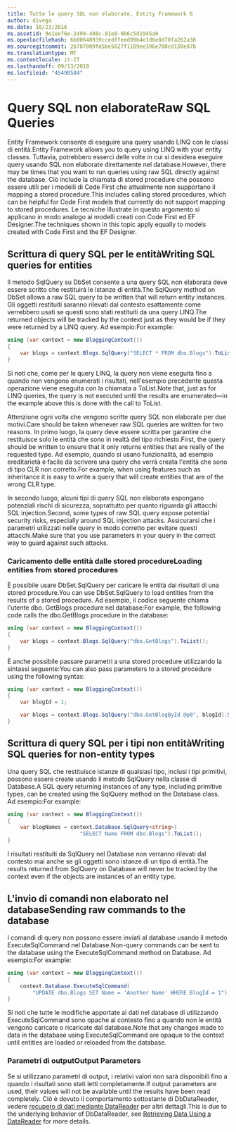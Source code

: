 ```yaml
---
title: Tutte le query SQL non elaborate, Entity Framework 6
author: divega
ms.date: 10/23/2016
ms.assetid: 9e1ee76e-2499-408c-81e8-9b6c5d1945a0
ms.openlocfilehash: 6b00648939ccedffeed09b4e1d6e8d70fa262a36
ms.sourcegitcommit: 2b787009fd5be5627f1189ee396e708cd130e07b
ms.translationtype: MT
ms.contentlocale: it-IT
ms.lasthandoff: 09/13/2018
ms.locfileid: "45490584"
---
```

# <a name="raw-sql-queries"></a><span data-ttu-id="65542-102">Query SQL non elaborate</span><span class="sxs-lookup"><span data-stu-id="65542-102">Raw SQL Queries</span></span>
<span data-ttu-id="65542-103">Entity Framework consente di eseguire una query usando LINQ con le classi di entità.</span><span class="sxs-lookup"><span data-stu-id="65542-103">Entity Framework allows you to query using LINQ with your entity classes.</span></span> <span data-ttu-id="65542-104">Tuttavia, potrebbero esserci delle volte in cui si desidera eseguire query usando SQL non elaborate direttamente nel database.</span><span class="sxs-lookup"><span data-stu-id="65542-104">However, there may be times that you want to run queries using raw SQL directly against the database.</span></span> <span data-ttu-id="65542-105">Ciò include la chiamata di stored procedure che possono essere utili per i modelli di Code First che attualmente non supportano il mapping a stored procedure.</span><span class="sxs-lookup"><span data-stu-id="65542-105">This includes calling stored procedures, which can be helpful for Code First models that currently do not support mapping to stored procedures.</span></span> <span data-ttu-id="65542-106">Le tecniche illustrate in questo argomento si applicano in modo analogo ai modelli creati con Code First ed EF Designer.</span><span class="sxs-lookup"><span data-stu-id="65542-106">The techniques shown in this topic apply equally to models created with Code First and the EF Designer.</span></span>  

## <a name="writing-sql-queries-for-entities"></a><span data-ttu-id="65542-107">Scrittura di query SQL per le entità</span><span class="sxs-lookup"><span data-stu-id="65542-107">Writing SQL queries for entities</span></span>  

<span data-ttu-id="65542-108">Il metodo SqlQuery su DbSet consente a una query SQL non elaborata deve essere scritto che restituirà le istanze di entità.</span><span class="sxs-lookup"><span data-stu-id="65542-108">The SqlQuery method on DbSet allows a raw SQL query to be written that will return entity instances.</span></span> <span data-ttu-id="65542-109">Gli oggetti restituiti saranno rilevati dal contesto esattamente come verrebbero usati se questi sono stati restituiti da una query LINQ.</span><span class="sxs-lookup"><span data-stu-id="65542-109">The returned objects will be tracked by the context just as they would be if they were returned by a LINQ query.</span></span> <span data-ttu-id="65542-110">Ad esempio:</span><span class="sxs-lookup"><span data-stu-id="65542-110">For example:</span></span>  

``` csharp  
using (var context = new BloggingContext())
{
    var blogs = context.Blogs.SqlQuery("SELECT * FROM dbo.Blogs").ToList();
}
```  

<span data-ttu-id="65542-111">Si noti che, come per le query LINQ, la query non viene eseguita fino a quando non vengono enumerati i risultati, nell'esempio precedente questa operazione viene eseguita con la chiamata a ToList.</span><span class="sxs-lookup"><span data-stu-id="65542-111">Note that, just as for LINQ queries, the query is not executed until the results are enumerated—in the example above this is done with the call to ToList.</span></span>  

<span data-ttu-id="65542-112">Attenzione ogni volta che vengono scritte query SQL non elaborate per due motivi.</span><span class="sxs-lookup"><span data-stu-id="65542-112">Care should be taken whenever raw SQL queries are written for two reasons.</span></span> <span data-ttu-id="65542-113">In primo luogo, la query deve essere scritta per garantire che restituisce solo le entità che sono in realtà del tipo richiesto.</span><span class="sxs-lookup"><span data-stu-id="65542-113">First, the query should be written to ensure that it only returns entities that are really of the requested type.</span></span> <span data-ttu-id="65542-114">Ad esempio, quando si usano funzionalità, ad esempio ereditarietà è facile da scrivere una query che verrà creata l'entità che sono di tipo CLR non corretto.</span><span class="sxs-lookup"><span data-stu-id="65542-114">For example, when using features such as inheritance it is easy to write a query that will create entities that are of the wrong CLR type.</span></span>  

<span data-ttu-id="65542-115">In secondo luogo, alcuni tipi di query SQL non elaborata espongano potenziali rischi di sicurezza, soprattutto per quanto riguarda gli attacchi SQL injection.</span><span class="sxs-lookup"><span data-stu-id="65542-115">Second, some types of raw SQL query expose potential security risks, especially around SQL injection attacks.</span></span> <span data-ttu-id="65542-116">Assicurarsi che i parametri utilizzati nelle query in modo corretto per evitare questi attacchi.</span><span class="sxs-lookup"><span data-stu-id="65542-116">Make sure that you use parameters in your query in the correct way to guard against such attacks.</span></span>  

### <a name="loading-entities-from-stored-procedures"></a><span data-ttu-id="65542-117">Caricamento delle entità dalle stored procedure</span><span class="sxs-lookup"><span data-stu-id="65542-117">Loading entities from stored procedures</span></span>  

<span data-ttu-id="65542-118">È possibile usare DbSet.SqlQuery per caricare le entità dai risultati di una stored procedure.</span><span class="sxs-lookup"><span data-stu-id="65542-118">You can use DbSet.SqlQuery to load entities from the results of a stored procedure.</span></span> <span data-ttu-id="65542-119">Ad esempio, il codice seguente chiama l'utente dbo. GetBlogs procedure nel database:</span><span class="sxs-lookup"><span data-stu-id="65542-119">For example, the following code calls the dbo.GetBlogs procedure in the database:</span></span>  

``` csharp
using (var context = new BloggingContext())
{
    var blogs = context.Blogs.SqlQuery("dbo.GetBlogs").ToList();
}
```  

<span data-ttu-id="65542-120">È anche possibile passare parametri a una stored procedure utilizzando la sintassi seguente:</span><span class="sxs-lookup"><span data-stu-id="65542-120">You can also pass parameters to a stored procedure using the following syntax:</span></span>  

``` csharp
using (var context = new BloggingContext())
{
    var blogId = 1;

    var blogs = context.Blogs.SqlQuery("dbo.GetBlogById @p0", blogId).Single();
}
```  

## <a name="writing-sql-queries-for-non-entity-types"></a><span data-ttu-id="65542-121">Scrittura di query SQL per i tipi non entità</span><span class="sxs-lookup"><span data-stu-id="65542-121">Writing SQL queries for non-entity types</span></span>  

<span data-ttu-id="65542-122">Una query SQL che restituisce istanze di qualsiasi tipo, inclusi i tipi primitivi, possono essere create usando il metodo SqlQuery nella classe di Database.</span><span class="sxs-lookup"><span data-stu-id="65542-122">A SQL query returning instances of any type, including primitive types, can be created using the SqlQuery method on the Database class.</span></span> <span data-ttu-id="65542-123">Ad esempio:</span><span class="sxs-lookup"><span data-stu-id="65542-123">For example:</span></span>  

``` csharp
using (var context = new BloggingContext())
{
    var blogNames = context.Database.SqlQuery<string>(
                       "SELECT Name FROM dbo.Blogs").ToList();
}
```  

<span data-ttu-id="65542-124">I risultati restituiti da SqlQuery nel Database non verranno rilevati dal contesto mai anche se gli oggetti sono istanze di un tipo di entità.</span><span class="sxs-lookup"><span data-stu-id="65542-124">The results returned from SqlQuery on Database will never be tracked by the context even if the objects are instances of an entity type.</span></span>  

## <a name="sending-raw-commands-to-the-database"></a><span data-ttu-id="65542-125">L'invio di comandi non elaborato nel database</span><span class="sxs-lookup"><span data-stu-id="65542-125">Sending raw commands to the database</span></span>  

<span data-ttu-id="65542-126">I comandi di query non possono essere inviati al database usando il metodo ExecuteSqlCommand nel Database.</span><span class="sxs-lookup"><span data-stu-id="65542-126">Non-query commands can be sent to the database using the ExecuteSqlCommand method on Database.</span></span> <span data-ttu-id="65542-127">Ad esempio:</span><span class="sxs-lookup"><span data-stu-id="65542-127">For example:</span></span>  

``` csharp
using (var context = new BloggingContext())
{
    context.Database.ExecuteSqlCommand(
        "UPDATE dbo.Blogs SET Name = 'Another Name' WHERE BlogId = 1");
}
```  

<span data-ttu-id="65542-128">Si noti che tutte le modifiche apportate ai dati nel database di utilizzando ExecuteSqlCommand sono opache al contesto fino a quando non le entità vengono caricate o ricaricate dal database.</span><span class="sxs-lookup"><span data-stu-id="65542-128">Note that any changes made to data in the database using ExecuteSqlCommand are opaque to the context until entities are loaded or reloaded from the database.</span></span>  

### <a name="output-parameters"></a><span data-ttu-id="65542-129">Parametri di output</span><span class="sxs-lookup"><span data-stu-id="65542-129">Output Parameters</span></span>  

<span data-ttu-id="65542-130">Se si utilizzano parametri di output, i relativi valori non sarà disponibili fino a quando i risultati sono stati letti completamente.</span><span class="sxs-lookup"><span data-stu-id="65542-130">If output parameters are used, their values will not be available until the results have been read completely.</span></span> <span data-ttu-id="65542-131">Ciò è dovuto il comportamento sottostante di DbDataReader, vedere [recupero di dati mediante DataReader](http://go.microsoft.com/fwlink/?LinkID=398589) per altri dettagli.</span><span class="sxs-lookup"><span data-stu-id="65542-131">This is due to the underlying behavior of DbDataReader, see [Retrieving Data Using a DataReader](http://go.microsoft.com/fwlink/?LinkID=398589) for more details.</span></span>  
